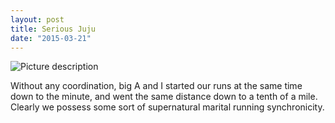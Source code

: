 ```yaml
---
layout: post
title: Serious Juju
date: "2015-03-21"
---
```


![Picture description](/img/strava_pair.png#center)

Without any coordination, big A and I started our runs at the same time down to the minute, and went the same distance down to a tenth of a mile. Clearly we possess some sort of supernatural marital running synchronicity.